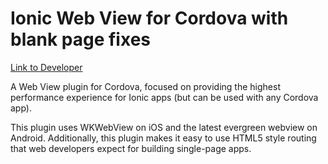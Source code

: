   

# Ionic Web View for Cordova with blank page fixes

[Link to Developer](https://github.com/zyhzx123e/)

A Web View plugin for Cordova, focused on providing the highest performance experience for Ionic apps (but can be used with any Cordova app).

This plugin uses WKWebView on iOS and the latest evergreen webview on Android. Additionally, this plugin makes it easy to use HTML5 style routing that web developers expect for building single-page apps.
 
 

